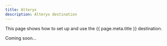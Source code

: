 ```yaml
---
title: Alteryx
description: Alteryx destination
---
```


This page shows how to set up and use the {{ page.meta.title }} destination. 
 
Coming soon...